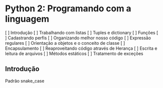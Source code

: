 # Python 2: Programando com a linguagem

[ ] Introdução
[ ] Trabalhando com listas
[ ] Tuples e dictionary
[ ] Funções
[ ] Cadastrando perfis
[ ] Organizando melhor nosso código
[ ] Expressão regulares
[ ] Orientação a objetos e o conceito de classe
[ ] Encapsulamento
[ ] Reaproveitando código através de Herança
[ ] Escrita e leitura de arquivos
[ ] Métodos estáticos
[ ] Tratamento de exceções

## Introdução

Padrão snake_case
